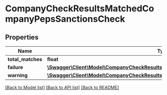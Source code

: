 # CompanyCheckResultsMatchedCompanyPepsSanctionsCheck

## Properties
Name | Type | Description | Notes
------------ | ------------- | ------------- | -------------
**total_matches** | **float** |  | 
**failure** | [**\Swagger\Client\Model\CompanyCheckResultsMatchedCompanyPepsSanctionsCheckFailure**](CompanyCheckResultsMatchedCompanyPepsSanctionsCheckFailure.md) |  | 
**warning** | [**\Swagger\Client\Model\CompanyCheckResultsMatchedCompanyPepsSanctionsCheckWarning**](CompanyCheckResultsMatchedCompanyPepsSanctionsCheckWarning.md) |  | 

[[Back to Model list]](../README.md#documentation-for-models) [[Back to API list]](../README.md#documentation-for-api-endpoints) [[Back to README]](../README.md)


